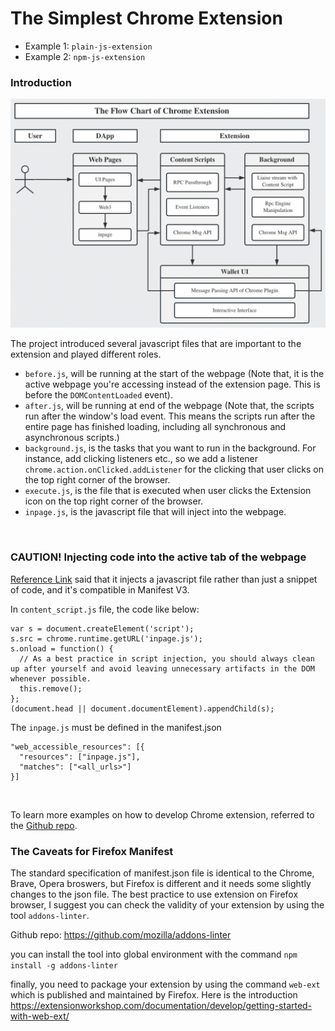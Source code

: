 # The Simplest Chrome Extension

- Example 1: `plain-js-extension`
- Example 2: `npm-js-extension`

### Introduction

![](./images/flow-chart-of-chrome-extension.png)

The project introduced several javascript files that are important to the extension and played different roles.
  - `before.js`, will be running at the start of the webpage (Note that, it is the active webpage you're accessing instead of the extension page. This is before the `DOMContentLoaded` event).
  - `after.js`, will be running at end of the webpage (Note that, the scripts run after the window's load event. This means the scripts run after the entire page has finished loading, including all synchronous and asynchronous scripts.)
  - `background.js`, is the tasks that you want to run in the background. For instance, add clicking listeners etc., so we add a listener `chrome.action.onClicked.addListener` for the clicking that user clicks on the top right corner of the browser. 
  - `execute.js`, is the file that is executed when user clicks the Extension icon on the top right corner of the browser. 
  - `inpage.js`, is the javascript file that will inject into the webpage.

<br/>

### CAUTION! Injecting code into the active tab of the webpage
[Reference Link](https://stackoverflow.com/questions/9515704/access-variables-and-functions-defined-in-page-context-using-a-content-script/9517879#9517879)
said that it injects a javascript file rather than just a snippet of code, and it's compatible in Manifest V3.

In `content_script.js` file, the code like below:
```
var s = document.createElement('script');
s.src = chrome.runtime.getURL('inpage.js');
s.onload = function() { 
  // As a best practice in script injection, you should always clean up after yourself and avoid leaving unnecessary artifacts in the DOM whenever possible.
  this.remove(); 
};
(document.head || document.documentElement).appendChild(s);
```

The `inpage.js` must be defined in the manifest.json
```
"web_accessible_resources": [{
  "resources": ["inpage.js"],
  "matches": ["<all_urls>"]
}]
```

<br/>

To learn more examples on how to develop Chrome extension, referred to the [Github repo](https://github.com/GoogleChrome/chrome-extensions-samples).


### The Caveats for Firefox Manifest
The standard specification of manifest.json file is identical to the Chrome, Brave, Opera broswers, but Firefox is different and it needs some slightly changes to the json file. The best practice to use extension on Firefox browser, I suggest you can check the validity of your extension by using the tool `addons-linter`.

Github repo: https://github.com/mozilla/addons-linter

you can install the tool into global environment with the command `npm install -g addons-linter`

finally, you need to package your extension by using the command `web-ext` which is published and maintained by Firefox.
Here is the introduction https://extensionworkshop.com/documentation/develop/getting-started-with-web-ext/

